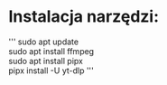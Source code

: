 # Instalacja narzędzi:  
''' sudo apt update  
sudo apt install ffmpeg  
sudo apt install pipx  
pipx install -U yt-dlp '''
